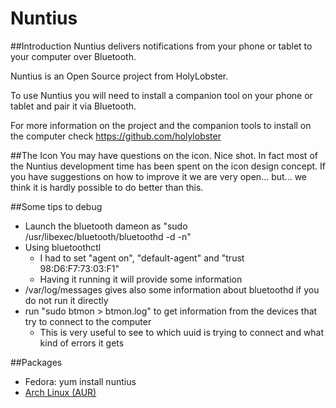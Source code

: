 Nuntius
===================================

##Introduction
Nuntius delivers notifications from your phone or tablet to your computer over Bluetooth.

Nuntius is an Open Source project from HolyLobster.

To use Nuntius you will need to install a companion tool on your phone or tablet and pair it via Bluetooth.

For more information on the project and the companion tools to install on the computer check https://github.com/holylobster

##The Icon
You may have questions on the icon. Nice shot.
In fact most of the Nuntius development time has been spent on the icon design concept.
If you have suggestions on how to improve it we are very open... but... we think it is hardly possible to do better than this.

##Some tips to debug
 * Launch the bluetooth dameon as "sudo  /usr/libexec/bluetooth/bluetoothd -d -n"
 * Using bluetoothctl
   * I had to set "agent on", "default-agent" and "trust 98:D6:F7:73:03:F1"
   * Having it running it will provide some information
 * /var/log/messages gives also some information about bluetoothd if you do not run it directly
 * run "sudo btmon > btmon.log" to get information from the devices that try to connect to the computer
   * This is very useful to see to which uuid is trying to connect and what kind of errors it gets

##Packages

* Fedora: yum install nuntius
* [Arch Linux (AUR)](https://aur.archlinux.org/packages/nuntius/)
